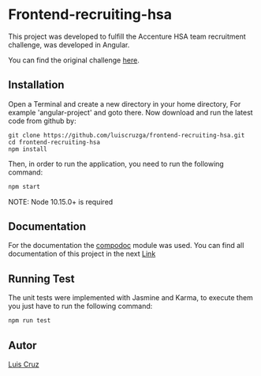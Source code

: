 # Frontend-recruiting-hsa

This project was developed to fulfill the Accenture HSA team recruitment challenge, was developed in Angular.

You can find the original challenge [here](https://github.com/concretesolutions/frontend-recruiting-hsa).

## Installation

Open a Terminal and create a new directory in your home directory, For example 'angular-project' and goto there.
Now download and run the latest code from github by:

```
git clone https://github.com/luiscruzga/frontend-recruiting-hsa.git
cd frontend-recruiting-hsa
npm install
```

Then, in order to run the application, you need to run the following command:

```js
npm start
```
NOTE: Node 10.15.0+ is required

## Documentation

For the documentation the [compodoc](https://compodoc.app) module was used.
You can find all documentation of this project in the next [Link](https://luiscruzga.github.io/frontend-recruiting-hsa/)

## Running Test

The unit tests were implemented with Jasmine and Karma, to execute them you just have to run the following command:

```js
npm run test
```

## Autor

[Luis Cruz](https://github.com/luiscruzga/)
